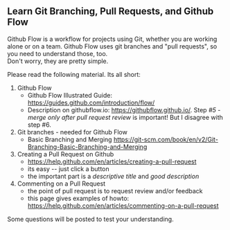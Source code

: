 ## Learn Git Branching, Pull Requests, and Github Flow

Github Flow is a workflow for projects using Git, 
whether you are working alone or on a team.
Github Flow uses git branches and "pull requests", 
so you need to understand those, too.  
Don't worry, they are pretty simple.

Please read the following material.  Its all short:

1. Github Flow
   * Github Flow Illustrated Guide: https://guides.github.com/introduction/flow/
   * Description on githubflow.io:  https://githubflow.github.io/. Step *#5 -merge only after pull request review* is important!  But I disagree with step #6.
2. Git branches - needed for Github Flow
   * Basic Branching and Merging https://git-scm.com/book/en/v2/Git-Branching-Basic-Branching-and-Merging
3. Creating a Pull Request on Github 
   * https://help.github.com/en/articles/creating-a-pull-request
   * its easy -- just click a button
   * the important part is a *descriptive title* and *good description*
4. Commenting on a Pull Request
   * the point of pull request is to request review and/or feedback
   * this page gives examples of howto: https://help.github.com/en/articles/commenting-on-a-pull-request

Some questions will be posted to test your understanding. 


